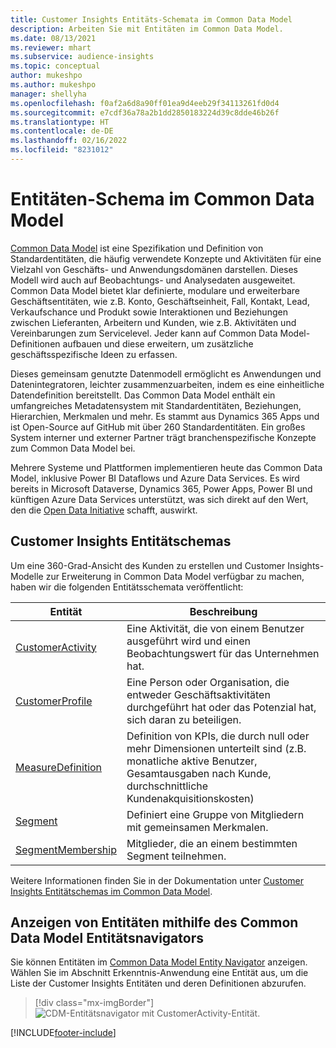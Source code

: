 ```yaml
---
title: Customer Insights Entitäts-Schemata im Common Data Model
description: Arbeiten Sie mit Entitäten im Common Data Model.
ms.date: 08/13/2021
ms.reviewer: mhart
ms.subservice: audience-insights
ms.topic: conceptual
author: mukeshpo
ms.author: mukeshpo
manager: shellyha
ms.openlocfilehash: f0af2a6d8a90ff01ea9d4eeb29f34113261fd0d4
ms.sourcegitcommit: e7cdf36a78a2b1dd2850183224d39c8dde46b26f
ms.translationtype: HT
ms.contentlocale: de-DE
ms.lasthandoff: 02/16/2022
ms.locfileid: "8231012"
---
```

# <a name="entity-schemas-in-common-data-model"></a>Entitäten-Schema im Common Data Model



[Common Data Model](/common-data-model/) ist eine Spezifikation und Definition von Standardentitäten, die häufig verwendete Konzepte und Aktivitäten für eine Vielzahl von Geschäfts- und Anwendungsdomänen darstellen. Dieses Modell wird auch auf Beobachtungs- und Analysedaten ausgeweitet. Common Data Model bietet klar definierte, modulare und erweiterbare Geschäftsentitäten, wie z.B. Konto, Geschäftseinheit, Fall, Kontakt, Lead, Verkaufschance und Produkt sowie Interaktionen und Beziehungen zwischen Lieferanten, Arbeitern und Kunden, wie z.B. Aktivitäten und Vereinbarungen zum Servicelevel. Jeder kann auf Common Data Model-Definitionen aufbauen und diese erweitern, um zusätzliche geschäftsspezifische Ideen zu erfassen.

Dieses gemeinsam genutzte Datenmodell ermöglicht es Anwendungen und Datenintegratoren, leichter zusammenzuarbeiten, indem es eine einheitliche Datendefinition bereitstellt. Das Common Data Model enthält ein umfangreiches Metadatensystem mit Standardentitäten, Beziehungen, Hierarchien, Merkmalen und mehr. Es stammt aus Dynamics 365 Apps und ist Open-Source auf GitHub mit über 260 Standardentitäten. Ein großes System interner und externer Partner trägt branchenspezifische Konzepte zum Common Data Model bei.

Mehrere Systeme und Plattformen implementieren heute das Common Data Model, inklusive Power BI Dataflows und Azure Data Services. Es wird bereits in Microsoft Dataverse, Dynamics 365, Power Apps, Power BI und künftigen Azure Data Services unterstützt, was sich direkt auf den Wert, den die [Open Data Initiative](https://www.microsoft.com/open-data-initiative) schafft, auswirkt.

## <a name="customer-insights-entity-schemas"></a>Customer Insights Entitätschemas

Um eine 360-Grad-Ansicht des Kunden zu erstellen und Customer Insights-Modelle zur Erweiterung in Common Data Model verfügbar zu machen, haben wir die folgenden Entitätsschemata veröffentlicht:

| Entität | Beschreibung |
|---------|---------|
|[CustomerActivity](/common-data-model/schema/core/applicationcommon/foundationcommon/crmcommon/solutions/customerinsights/customeractivity) | Eine Aktivität, die von einem Benutzer ausgeführt wird und einen Beobachtungswert für das Unternehmen hat. |
|[CustomerProfile](/common-data-model/schema/core/applicationcommon/foundationcommon/crmcommon/solutions/customerinsights/customerprofile) | Eine Person oder Organisation, die entweder Geschäftsaktivitäten durchgeführt hat oder das Potenzial hat, sich daran zu beteiligen. |
|[MeasureDefinition](/common-data-model/schema/core/applicationcommon/foundationcommon/crmcommon/solutions/customerinsights/measuredefinition) | Definition von KPIs, die durch null oder mehr Dimensionen unterteilt sind (z.B. monatliche aktive Benutzer, Gesamtausgaben nach Kunde, durchschnittliche Kundenakquisitionskosten) |
|[Segment](/common-data-model/schema/core/applicationcommon/foundationcommon/crmcommon/solutions/customerinsights/segment) | Definiert eine Gruppe von Mitgliedern mit gemeinsamen Merkmalen. |
|[SegmentMembership](/common-data-model/schema/core/applicationcommon/foundationcommon/crmcommon/solutions/customerinsights/segmentmembership) | Mitglieder, die an einem bestimmten Segment teilnehmen. |

Weitere Informationen finden Sie in der Dokumentation unter [Customer Insights Entitätschemas im Common Data Model](/common-data-model/schema/core/applicationcommon/foundationcommon/crmcommon/solutions/customerinsights/overview).

## <a name="view-entities-using-the-common-data-model-entity-navigator"></a>Anzeigen von Entitäten mithilfe des Common Data Model Entitätsnavigators

Sie können Entitäten im [Common Data Model Entity Navigator](https://microsoft.github.io/CDM/) anzeigen. Wählen Sie im Abschnitt Erkenntnis-Anwendung eine Entität aus, um die Liste der Customer Insights Entitäten und deren Definitionen abzurufen.
> [!div class="mx-imgBorder"]
> ![CDM-Entitätsnavigator mit CustomerActivity-Entität.](media/CDM-entity-navigator.png "CDM-Entitätsnavigator mit CustomerActivity-Entität")


[!INCLUDE[footer-include](../includes/footer-banner.md)]

